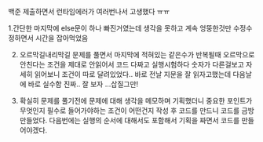 백준 제출하면서 런타임에러가 여러번나서 고생했다 ㅠㅠ

1.간단한 마지막에 else문이 하나 빠진거였는데 생각을 못하고 계속 엉뚱한것만 수정수정하면서 시간을 잡아먹었음

2. 오르막길내리막길 문제를 풀면서 마지막에 적혀있는 같은수가 반복될때 오르막으로 안친다는 조건을 제대로 안읽어서 코드 다짜고 실행시험하다 숫자가 다른걸보고 자세히 읽어보니 조건이 따로 달려있었다..
바로 전날 지문을 잘 읽자고했는데 다음날에 바로 실수함 진짜.. 잘 보자 ...삽질그만!

3. 확실히 문제를 풀기전에 문제에 대해 생각을 메모하며 기획했더니 중요한 포인트가 무엇인지 필수로 들어가야하는 조건이 어떤건지 작성 후 코드를 만드니 코드를 금방 만들었다. 다음번에는 실행의 순서에 대해서도 포함해서 기획을 짜면서 코드를 만들어야겠다. 
